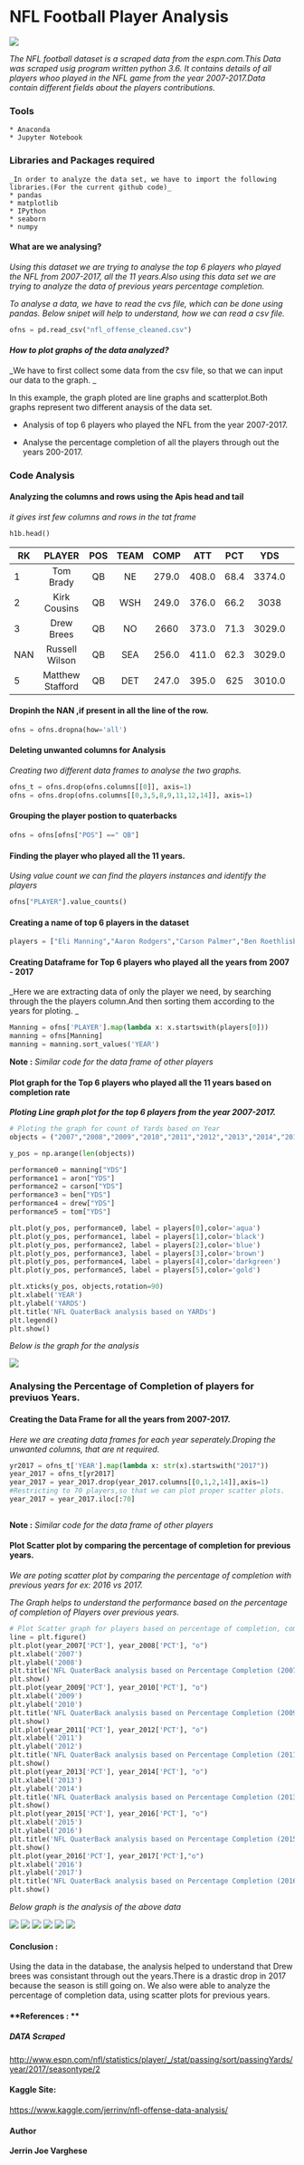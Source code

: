 # NFL Football Player Analysis
             
<img src="nfl.jpg">


_The NFL football dataset is a scraped data from the espn.com.This Data was scraped usig program written python 3.6. It contains details of all players whoo played in the NFL game from the year 2007-2017.Data contain different fields about the players contributions._



### Tools
	* Anaconda
	* Jupyter Notebook

### Libraries and Packages required
	_In order to analyze the data set, we have to import the following libraries.(For the current github code)_
	* pandas
	* matplotlib
	* IPython
	* seaborn
	* numpy
	

#### What are we analysing?
  _Using this dataset we are trying to analyse the top 6 players who played the NFL from
	2007-2017, all the 11 years.Also using this data set we are trying to analyze the data   of previous years percentage completion._
		
_To analyse a data, we have to read the cvs file, which can be done using pandas._
_Below snipet will help to understand, how we can read a csv file._

```python
ofns = pd.read_csv("nfl_offense_cleaned.csv")
```

      
#### *How to plot graphs of the data analyzed?*

_We have to first collect some data from the csv file, so that we can input
our data to the graph. _

In this example, the graph ploted are line graphs and scatterplot.Both graphs represent two different anaysis of the data set.

  - Analysis of top 6 players who played the NFL from the year 2007-2017.
  
  - Analyse the percentage completion of all the players through out the years 200-2017.



### Code Analysis



#### Analyzing the columns and rows using the Apis head and tail

_it gives irst few columns and rows in the tat frame_

```python
h1b.head()
```
|RK|PLAYER|POS|TEAM|COMP|ATT|PCT|YDS|YDS/A|LONG|TD|INT|SACK|RATE|YDS/G|YEAR|	
|---|:-----------:|:-----------:|:--------------:|:------------:|:-----------:|:-----------:|:--------------:|:------------:|--------------:|:-----------:|:-----------:|:--------------:|:------------:|:-----------:|:-----------:|
|1|Tom Brady|QB|NE|279.0|408.0|68.4|3374.0|8.27|640|26.0|3.0|24.0|111.7|307.0|2017.0
|2|Kirk Cousins|QB|WSH|249.0|376.0|66.2|3038|8.08|74.0|19.0|6.0|31.0|101.1|276.0|2017.0
|3|Drew Brees|QB|NO|2660|373.0|71.3|3029.0|8.12|54.0|16.0|5.0|130|104.0|275.0|2017.0|
|NAN|Russell Wilson|QB|SEA|256.0|411.0|62.3|3029.0|7.37|66.0|23.0|8.0|26.0|95.2|275.0|2017.0|
|5|Matthew Stafford|QB|DET|247.0|395.0|625|3010.0|7.62|63.0|21.0|6.0|36.0|97.3|274.0|2017.0|

#### Dropinh the NAN ,if present in all the line of the row.
```python
ofns = ofns.dropna(how='all')
```

#### Deleting unwanted columns for Analysis

_Creating two different data frames to analyse the two graphs._

```python
ofns_t = ofns.drop(ofns.columns[[0]], axis=1)
ofns = ofns.drop(ofns.columns[[0,3,5,8,9,11,12,14]], axis=1)
```

#### Grouping the player postion to quaterbacks

```python
ofns = ofns[ofns["POS"] ==" QB"]

```
#### Finding the player who played all the 11 years.
_Using value count we can find the players instances and identify the players_
```python
ofns["PLAYER"].value_counts()
```

#### Creating a name of top 6 players in the dataset

```python
players = ["Eli Manning","Aaron Rodgers","Carson Palmer","Ben Roethlisberger","Drew Brees","Tom Brady"]
```

#### Creating Dataframe for Top 6 players who played all the years from 2007 - 2017
_Here we are extracting data of only the player we need, by searching through the the players column.And then sorting them according to the years for ploting. _


```python
Manning = ofns['PLAYER'].map(lambda x: x.startswith(players[0]))
manning = ofns[Manning]
manning = manning.sort_values('YEAR')
```
**Note :** _Similar code for the data frame of other players_

#### Plot graph for the Top 6 players who played all the 11  years based on completion rate

**_Ploting Line graph plot for the top 6 players from the year 2007-2017._**
 
```python
# Ploting the graph for count of Yards based on Year
objects = ("2007","2008","2009","2010","2011","2012","2013","2014","2015","2016","2017")

y_pos = np.arange(len(objects))

performance0 = manning["YDS"]
performance1 = aron["YDS"]
performance2 = carson["YDS"]
performance3 = ben["YDS"]
performance4 = drew["YDS"]
performance5 = tom["YDS"]

plt.plot(y_pos, performance0, label = players[0],color='aqua')
plt.plot(y_pos, performance1, label = players[1],color='black')
plt.plot(y_pos, performance2, label = players[2],color='blue')
plt.plot(y_pos, performance3, label = players[3],color='brown')
plt.plot(y_pos, performance4, label = players[4],color='darkgreen')
plt.plot(y_pos, performance5, label = players[5],color='gold')

plt.xticks(y_pos, objects,rotation=90)
plt.xlabel('YEAR')
plt.ylabel('YARDS')
plt.title('NFL QuaterBack analysis based on YARDs')
plt.legend()
plt.show()
```
_Below is the graph for the analysis_

 <img src="graph1.jpg">



### Analysing the Percentage of Completion of players for previuos Years.

#### Creating the Data Frame for all the years from 2007-2017.

_Here we are creating data frames for each year seperately.Droping the unwanted columns, that are nt required._

```python
yr2017 = ofns_t['YEAR'].map(lambda x: str(x).startswith("2017"))
year_2017 = ofns_t[yr2017]
year_2017 = year_2017.drop(year_2017.columns[[0,1,2,14]],axis=1)
#Restricting to 70 players,so that we can plot proper scatter plots.
year_2017 = year_2017.iloc[:70]
    
```
**Note :** _Similar code for the data frame of other players_


#### Plot Scatter plot by comparing the percentage of completion for previous years.

_We are poting scatter plot by comparing the percentage of completion with previous years for ex: 2016 vs 2017._

_The Graph helps to understand the performance based on the percentage of completion of Players over previous years._

```python
# Plot Scatter graph for players based on percentage of completion, comparing previous Years.
line = plt.figure()
plt.plot(year_2007['PCT'], year_2008['PCT'], "o")
plt.xlabel('2007')
plt.ylabel('2008')
plt.title('NFL QuaterBack analysis based on Percentage Completion (2007 vs 2008)')
plt.show()
plt.plot(year_2009['PCT'], year_2010['PCT'], "o")
plt.xlabel('2009')
plt.ylabel('2010')
plt.title('NFL QuaterBack analysis based on Percentage Completion (2009 vs 2010)')
plt.show()
plt.plot(year_2011['PCT'], year_2012['PCT'], "o")
plt.xlabel('2011')
plt.ylabel('2012')
plt.title('NFL QuaterBack analysis based on Percentage Completion (2011 vs 2012)')
plt.show()
plt.plot(year_2013['PCT'], year_2014['PCT'], "o")
plt.xlabel('2013')
plt.ylabel('2014')
plt.title('NFL QuaterBack analysis based on Percentage Completion (2013 vs 2014)')
plt.show()
plt.plot(year_2015['PCT'], year_2016['PCT'], "o")
plt.xlabel('2015')
plt.ylabel('2016')
plt.title('NFL QuaterBack analysis based on Percentage Completion (2015 vs 2016)')
plt.show()
plt.plot(year_2016['PCT'], year_2017['PCT'],"o")
plt.xlabel('2016')
plt.ylabel('2017')
plt.title('NFL QuaterBack analysis based on Percentage Completion (2016 vs 2017)')
plt.show()
```

_Below graph is the analysis of the above data_

<img src="graph2.jpg">
<img src="graph3.jpg">
<img src="graph4.jpg">
<img src="graph5.jpg">
<img src="graph6.jpg">
<img src="graph7.jpg">


#### **Conclusion :**

Using the data in the database, the analysis helped to understand that Drew brees was consistant through out the years.There is a drastic drop in 2017 because the season is still going on. We also were able to analyze the percentage of completion data, using scatter plots for previous years.


#### **References : **

##### **DATA Scraped**  
http://www.espn.com/nfl/statistics/player/_/stat/passing/sort/passingYards/year/2017/seasontype/2


#### **Kaggle Site:**
https://www.kaggle.com/jerrinv/nfl-offense-data-analysis/


#### **Author**
**Jerrin Joe Varghese**





